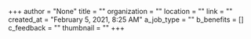 +++
author = "None"
title = ""
organization = ""
location = ""
link = ""
created_at = "February 5, 2021, 8:25 AM"
a_job_type = ""
b_benefits = []
c_feedback = ""
thumbnail = ""
+++
